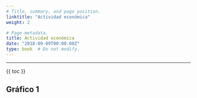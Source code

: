 ```yaml
---
# Title, summary, and page position.
linktitle: "Actividad económica"
weight: 2

# Page metadata.
title: Actividad económica
date: "2018-09-09T00:00:00Z"
type: book  # Do not modify.
---
```




---

{{ toc }}

## Gráfico 1

